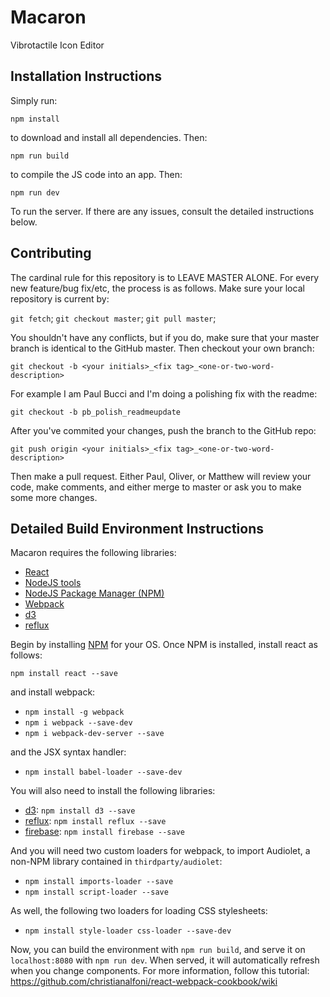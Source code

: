 # Macaron
Vibrotactile Icon Editor

## Installation Instructions

Simply run:

`npm install`

to download and install all dependencies. Then:

`npm run build`

to compile the JS code into an app. Then:

`npm run dev`

To run the server. If there are any issues, consult the detailed instructions below.

## Contributing

The cardinal rule for this repository is to LEAVE MASTER ALONE. For every new feature/bug fix/etc, the process is as follows. Make sure your local repository is current by:

`git fetch`;
`git checkout master`;
`git pull master`;

You shouldn't have any conflicts, but if you do, make sure that your master branch is identical to the GitHub master. Then checkout your own branch:

`git checkout -b <your initials>_<fix tag>_<one-or-two-word-description>`

For example I am Paul Bucci and I'm doing a polishing fix with the readme:

`git checkout -b pb_polish_readmeupdate`

After you've commited your changes, push the branch to the GitHub repo:

`git push origin <your initials>_<fix tag>_<one-or-two-word-description>`

Then make a pull request. Either Paul, Oliver, or Matthew will review your code, make comments, and either merge to master or ask you to make some more changes.

## Detailed Build Environment Instructions

Macaron requires the following libraries:

 - [React][react]
 - [NodeJS tools][nodejs]
 - [NodeJS Package Manager (NPM)][npm]
 - [Webpack][webpack]
 - [d3][d3]
 - [reflux][reflux]

Begin by installing [NPM][npm] for your OS. Once NPM is installed, install react as follows:

 `npm install react --save`

and install webpack:

 - `npm install -g webpack`
 - `npm i webpack --save-dev`
 - `npm i webpack-dev-server --save`

and the JSX syntax handler:

- `npm install babel-loader --save-dev`

You will also need to install the following libraries:

- [d3][d3]: `npm install d3 --save`
- [reflux][reflux]: `npm install reflux --save`
- [firebase][firebase]: `npm install firebase --save`

And you will need two custom loaders for webpack, to import Audiolet, a non-NPM library contained in `thirdparty/audiolet`:

 - `npm install imports-loader --save`
 - `npm install script-loader --save`

 As well, the following two loaders for loading CSS stylesheets:
 
 - `npm install style-loader css-loader --save-dev`

Now, you can build the environment with `npm run build`, and serve it on `localhost:8080` with `npm run dev`. When served, it will automatically refresh when you change components. 
For more information, follow this tutorial: https://github.com/christianalfoni/react-webpack-cookbook/wiki


[nodejs]: http://nodejs.org
[npm]: https://www.npmjs.org
[react]: http://facebook.github.io/react/
[webpack]: http://webpack.github.io
[d3]: http://d3js.org
[reflux]: https://github.com/spoike/refluxjs
[firebase]: https://www.firebase.com


